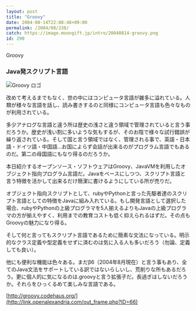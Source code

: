 ```yaml
---
layout: post
title: "Groovy"
date: 2004-08-14T22:08:48+09:00
permalink: /2004/08/238/
catch: https://image.moongift.jp/intro/20040814-groovy.png
id: 290
---
```

Groovy  
<!--more-->

### Java発スクリプト言語
  

![Groovy ロゴ](https://image.moongift.jp/intro/20040814-groovy.png "Groovy ロゴ")

  

改めて考えるまでもなく、世の中にはコンピュータ言語が雑多に溢れている。人類が様々な言語を話し、読み書きするのと同様にコンピュータ言語も色々なものが利用されている。

  

多少アナログな言語と違う所は歴史の浅さと違う領域で管理されていると言う事だろうか。歴史が浅い割に多いような気もするが、そのお陰で様々な試行錯誤が繰り返されている。そして国と言う領域ではなく、管理される事で、英語・日本語・ドイツ語・中国語…お国によらず会話が出来るのがプログラム言語でもあるのだ。第二の母国語にもなり得るのだろうか。

  

本日紹介するオープンソース・ソフトウェアはGroovy、JavaVMを利用したオブジェクト指向プログラム言語だ。Javaをベースにしつつ、スクリプト言語と言う特徴を活かして出来るだけ簡潔に書けるようにしている所が売りだ。

  

オブジェクト指向スクリプトとして、rubyやPythonと言った先駆者達のスクリプト言語としての特徴をJavaに組み入れている。もし開発言語として選択した場合、rubyやPythonの上級プログラマを5人揃えるよりもJavaの上級プログラマの方が揃えやすく、利用までの教育コストも低く抑えられるはずだ。その点もGroovyの魅力になり得る。

  

そして何と言ってもスクリプト言語であるために簡素な文法になっている。明示的なクラス定義や型定義をせずに済むのは気に入る人も多いだろう（勿論、定義しても良い）。

  

他にも便利な機能は色々ある。まだβ6（2004年8月現在）と言う事もあり、全てのJava文法をサポートしている訳ではないらしいし、荒削りな所もあるだろう。更に個人的に気になるのは.groovyと言う拡張子だ。長過ぎはしないだろうか。それらをひっくるめて楽しみな言語である。

  

[http://groovy.codehaus.org/](http://link.openalexandria.com/out_frame.php?ID=66)

